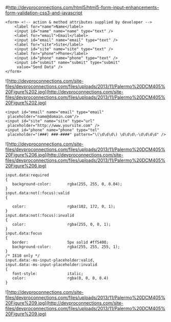 #http://devproconnections.com/html5/html5-form-input-enhancements-form-validation-css3-and-javascript

```
<form> <!-- action & method attributes supplied by developer -->
    <label for="name">Name</label>
    <input id="name" name="name" type="text" /> 
    <label for="email">Email</label>
    <input id="email" name="email" type="text" /> 
    <label for="site">Site</label>
    <input id="site" name="site" type="text" /> 
    <label for="phone">Phone</label>
    <input id="phone" name="phone" type="text" /> 
    <input id="submit" name="submit" type="submit" 
     value="Send Data" /> 
</form>
```

![http://devproconnections.com/site-files/devproconnections.com/files/uploads/2013/11/Palermo%20DCM405%20Figure%202.jpg](http://devproconnections.com/site-files/devproconnections.com/files/uploads/2013/11/Palermo%20DCM405%20Figure%202.jpg)
```
<input id="email" name="email" type="email" 
 placeholder="name@domain.com"/>
<input id="site" name="site" type="url" 
 placeholder="http://www.yoursite.com" />
<input id="phone" name="phone" type="tel" 
 placeholder="(###) ###-####" pattern="\(\d\d\d\) \d\d\d\-\d\d\d\d" />
``` 
 
 ![http://devproconnections.com/site-files/devproconnections.com/files/uploads/2013/11/Palermo%20DCM405%20Figure%206.jpg](http://devproconnections.com/site-files/devproconnections.com/files/uploads/2013/11/Palermo%20DCM405%20Figure%206.jpg)
 
 
 ```
 input.data:required
{
    background-color:       rgba(255, 255, 0, 0.04);
}
input.data:not(:focus):valid 
{

    color:                  rgba(102, 172, 0, 1);
}
input.data:not(:focus):invalid
{
    color:                  rgba(255, 0, 0, 1);
}
input.data:focus
{ 
    border:                 5px solid #ff5400; 
    background-color:       rgba(255, 255, 255, 1); 
}
/* IE10 only */
input.data:-ms-input-placeholder:valid,  
input.data:-ms-input-placeholder:invalid
{
    font-style:             italic;   
    color:                  rgba(0, 0, 0, 0.4)        
}
```

![http://devproconnections.com/site-files/devproconnections.com/files/uploads/2013/11/Palermo%20DCM405%20Figure%209.jpg](http://devproconnections.com/site-files/devproconnections.com/files/uploads/2013/11/Palermo%20DCM405%20Figure%209.jpg)
